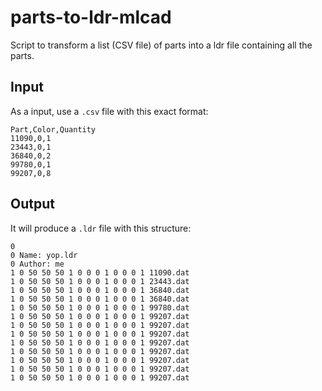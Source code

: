 # parts-to-ldr-mlcad
 
Script to transform a list (CSV file) of parts into a ldr file containing all the parts.

## Input

As a input, use a `.csv` file with this exact format:

```csv
Part,Color,Quantity
11090,0,1
23443,0,1
36840,0,2
99780,0,1
99207,0,8
```

## Output

It will produce a `.ldr` file with this structure:

```
0
0 Name: yop.ldr
0 Author: me
1 0 50 50 50 1 0 0 0 1 0 0 0 1 11090.dat
1 0 50 50 50 1 0 0 0 1 0 0 0 1 23443.dat
1 0 50 50 50 1 0 0 0 1 0 0 0 1 36840.dat
1 0 50 50 50 1 0 0 0 1 0 0 0 1 36840.dat
1 0 50 50 50 1 0 0 0 1 0 0 0 1 99780.dat
1 0 50 50 50 1 0 0 0 1 0 0 0 1 99207.dat
1 0 50 50 50 1 0 0 0 1 0 0 0 1 99207.dat
1 0 50 50 50 1 0 0 0 1 0 0 0 1 99207.dat
1 0 50 50 50 1 0 0 0 1 0 0 0 1 99207.dat
1 0 50 50 50 1 0 0 0 1 0 0 0 1 99207.dat
1 0 50 50 50 1 0 0 0 1 0 0 0 1 99207.dat
1 0 50 50 50 1 0 0 0 1 0 0 0 1 99207.dat
1 0 50 50 50 1 0 0 0 1 0 0 0 1 99207.dat
```